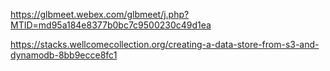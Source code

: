 https://glbmeet.webex.com/glbmeet/j.php?MTID=md95a184e8377b0bc7c9500230c49d1ea


https://stacks.wellcomecollection.org/creating-a-data-store-from-s3-and-dynamodb-8bb9ecce8fc1
